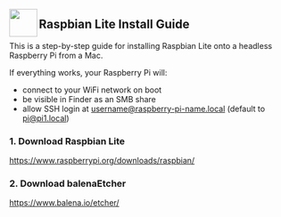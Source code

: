 <a href="https://www.raspberrypi.org/downloads/raspbian/"><img src="https://www.raspberrypi.org/app/themes/mind-control/images/application/header/home-link.svg" align="left" width="50px"></a>

## Raspbian Lite Install Guide

This is a step-by-step guide for installing Raspbian Lite onto a headless Raspberry Pi from a Mac.

If everything works, your Raspberry Pi will:

  - connect to your WiFi network on boot
  - be visible in Finder as an SMB share
  - allow SSH login at username@raspberry-pi-name.local (default to pi@pi1.local)

### 1. Download Raspbian Lite

https://www.raspberrypi.org/downloads/raspbian/

### 2. Download balenaEtcher

https://www.balena.io/etcher/
